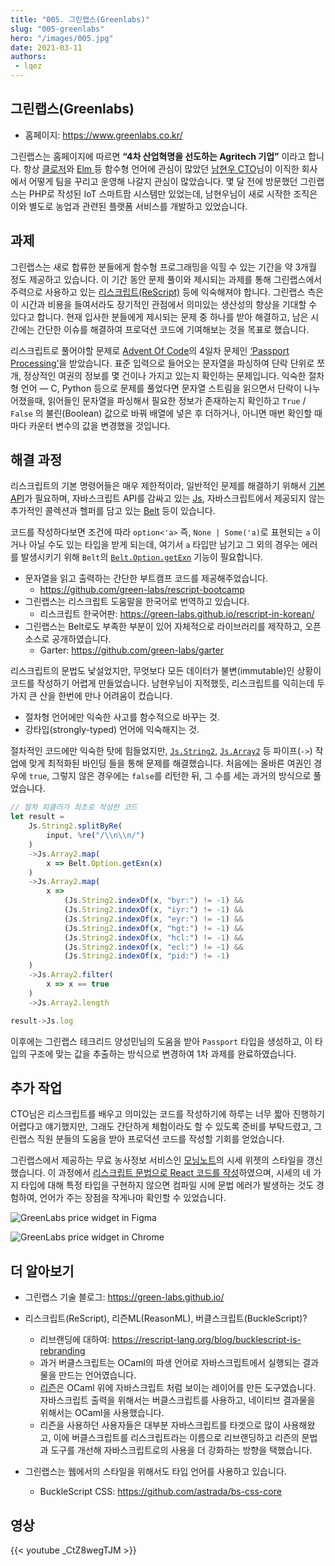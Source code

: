 ```yaml
---
title: "005. 그린랩스(Greenlabs)"
slug: "005-greenlabs"
hero: "/images/005.jpg"
date: 2021-03-11
authors:
 - lqez
---
```


## 그린랩스(Greenlabs)

 - 홈페이지: <https://www.greenlabs.co.kr/>

그린랩스는 홈페이지에 따르면 __“4차 산업혁명을 선도하는 Agritech 기업”__ 이라고 합니다.
항상 [클로저](https://clojure.org/)와 [Elm ](https://elm-lang.org/)등 함수형 언어에 관심이 많았던 [남현우 CTO](https://twitter.com/namenu_)님이 이직한 회사에서 어떻게 팀을 꾸리고 운영해 나갈지 관심이 많았습니다.
몇 달 전에 방문했던 그린랩스는 PHP로 작성된 IoT 스마트팜 시스템만 있었는데, 남현우님이 새로 시작한 조직은 이와 별도로 농업과 관련된 플랫폼 서비스를 개발하고 있었습니다.

## 과제

그린랩스는 새로 합류한 분들에게 함수형 프로그래밍을 익힐 수 있는 기간을 약 3개월 정도 제공하고 있습니다.
이 기간 동안 문제 풀이와 제시되는 과제를 통해 그린랩스에서 주력으로 사용하고 있는 [리스크립트(ReScript)](https://rescript-lang.org/) 등에 익숙해져야 합니다.
그린랩스 측은 이 시간과 비용을 들여서라도 장기적인 관점에서 의미있는 생산성의 향상을 기대할 수 있다고 합니다.
현재 입사한 분들에게 제시되는 문제 중 하나를 받아 해결하고, 남은 시간에는 간단한 이슈를 해결하여 프로덕션 코드에 기여해보는 것을 목표로 했습니다.

리스크립트로 풀어야할 문제로 [Advent Of Code](https://adventofcode.com/)의 4일차 문제인 [‘Passport Processing’](https://adventofcode.com/2020/day/4)을 받았습니다.
표준 입력으로 들어오는 문자열을 파싱하여 단락 단위로 쪼개, 정상적인 여권의 정보를 몇 건이나 가지고 있는지 확인하는 문제입니다.
익숙한 절차형 언어 — C, Python 등으로 문제를 풀었다면 문자열 스트림을 읽으면서 단락이 나누어졌을때, 읽어들인 문자열을 파싱해서 필요한 정보가 존재하는지 확인하고 `True` / `False` 의 불린(Boolean) 값으로 바꿔 배열에 넣은 후 더하거나, 아니면 매번 확인할 때마다 카운터 변수의 값을 변경했을 것입니다.

## 해결 과정

리스크립트의 기본 명령어들은 매우 제한적이라, 일반적인 문제를 해결하기 위해서 [기본 API](https://rescript-lang.org/docs/manual/latest/api)가 필요하며,
자바스크립트 API를 감싸고 있는 [Js](https://rescript-lang.org/docs/manual/latest/api/js), 자바스크립트에서 제공되지 않는 추가적인 콜렉션과 헬퍼를 담고 있는 [Belt](https://rescript-lang.org/docs/manual/latest/api/belt) 등이 있습니다.

코드를 작성하다보면 조건에 따라 `option<'a>` 즉, `None | Some('a)`로 표현되는 `a` 이거나 아닐 수도 있는 타입을 받게 되는데,
여기서 `a` 타입만 남기고 그 외의 경우는 에러를 발생시키기 위해 `Belt`의 [`Belt.Option.getExn`](https://rescript-lang.org/docs/manual/latest/api/belt/option#getexn) 기능이 필요합니다.

 - 문자열을 읽고 출력하는 간단한 부트캠프 코드를 제공해주었습니다.
    - <https://github.com/green-labs/rescript-bootcamp>
 - 그린랩스는 리스크립트 도움말을 한국어로 번역하고 있습니다.
    - 리스크립트 한국어판: <https://green-labs.github.io/rescript-in-korean/>
 - 그린랩스는 Belt로도 부족한 부분이 있어 자체적으로 라이브러리를 제작하고, 오픈소스로 공개하였습니다.
    - Garter: <https://github.com/green-labs/garter>

리스크립트의 문법도 낯설었지만, 무엇보다 모든 데이터가 불변(immutable)인 상황이 코드를 작성하기 어렵게 만들었습니다.
남현우님이 지적했듯, 리스크립트를 익히는데 두 가지 큰 산을 한번에 만나 어려움이 컸습니다.

 - 절차형 언어에만 익숙한 사고를 함수적으로 바꾸는 것.
 - 강타입(strongly-typed) 언어에 익숙해지는 것.

절차적인 코드에만 익숙한 탓에 힘들었지만, [`Js.String2`](https://rescript-lang.org/docs/manual/latest/api/js/string-2), [`Js.Array2`](https://rescript-lang.org/docs/manual/latest/api/js/array-2) 등 파이프(`->`) 작업에 맞게 최적화된 바인딩 들을 통해 문제를 해결했습니다. 처음에는 올바른 여권인 경우에 `true`, 그렇지 않은 경우에는 `false`를 리턴한 뒤, 그 수를 세는 과거의 방식으로 풀었습니다.

```javascript
// 절차 피클러가 최초로 작성한 코드
let result =
    Js.String2.splitByRe(
        input, %re("/\\n\\n/")
    )
    ->Js.Array2.map(
        x => Belt.Option.getExn(x)
    )
    ->Js.Array2.map(
        x =>
            (Js.String2.indexOf(x, "byr:") != -1) &&
            (Js.String2.indexOf(x, "iyr:") != -1) &&
            (Js.String2.indexOf(x, "eyr:") != -1) &&
            (Js.String2.indexOf(x, "hgt:") != -1) &&
            (Js.String2.indexOf(x, "hcl:") != -1) &&
            (Js.String2.indexOf(x, "ecl:") != -1) &&
            (Js.String2.indexOf(x, "pid:") != -1)
    )
    ->Js.Array2.filter(
        x => x == true
    )
    ->Js.Array2.length

result->Js.log
```

이후에는 그린랩스 테크리드 양성민님의 도움을 받아 `Passport` 타입을 생성하고, 이 타입의 구조에 맞는 값을 추출하는 방식으로 변경하여 1차 과제를 완료하였습니다.

## 추가 작업

CTO님은 리스크립트를 배우고 의미있는 코드를 작성하기에 하루는 너무 짧아 진행하기 어렵다고 얘기했지만,
그래도 간단하게 체험이라도 할 수 있도록 준비를 부탁드렸고, 그린랩스 직원 분들의 도움을 받아 프로덕션 코드를 작성할 기회를 얻었습니다.

그린랩스에서 제공하는 무료 농사정보 서비스인 [모닝노트](http://www.aflnews.co.kr/news/articleView.html?idxno=200037)의 시세 위젯의 스타일을 갱신했습니다.
이 과정에서 [리스크립트 문법으로 React 코드를 작성](https://rescript-lang.org/docs/react/latest/introduction)하였으며, 시세의 네 가지 타입에 대해 특정 타입을 구현하지 않으면 컴파일 시에 문법 에러가 발생하는 것도 경험하여, 언어가 주는 장점을 작게나마 확인할 수 있었습니다.

![GreenLabs price widget in Figma](/images/005/greenlabs-figma.jpg "피그마로 작성된 시세 위젯 디자인")

![GreenLabs price widget in Chrome](/images/005/greenlabs-chrome.jpg "스타일을 입힌 시세 위젯 스크린샷")


## 더 알아보기

 - 그린랩스 기술 블로그: <https://green-labs.github.io/>
 - 리스크립트(ReScript), 리즌ML(ReasonML), 버클스크립트(BuckleScript)?
   - 리브랜딩에 대하여: <https://rescript-lang.org/blog/bucklescript-is-rebranding>
   - 과거 버클스크립트는 OCaml의 파생 언어로 자바스크립트에서 실행되는 결과물을 만드는 언어였습니다.
   - [리즌](https://reasonml.github.io/)은 OCaml 위에 자바스크립트 처럼 보이는 레이어를 만든 도구였습니다.
     자바스크립트 출력을 위해서는 버클스크립트를 사용하고, 네이티브 결과물을 위해서는 OCaml을 사용했습니다.
   - 리즌을 사용하던 사용자들은 대부분 자바스크립트를 타겟으로 많이 사용해왔고, 이에 버클스크립트를 리스크립트라는 이름으로 리브랜딩하고 리즌의 문법과 도구를 개선해 자바스크립트로의 사용을 더 강화하는 방향을 택했습니다.

 - 그린랩스는 웹에서의 스타일을 위해서도 타입 언어를 사용하고 있습니다.
   - BuckleScript CSS: <https://github.com/astrada/bs-css-core>


## 영상
{{< youtube _CtZ8wegTJM >}}
